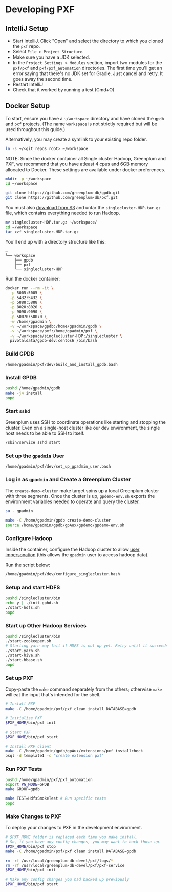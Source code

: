 # Developing PXF

## IntelliJ Setup

- Start IntelliJ. Click "Open" and select the directory to which you cloned the `pxf` repo.
- Select `File > Project Structure`.
- Make sure you have a JDK selected.
- In the `Project Settings > Modules` section, import two modules for the `pxf/pxf` and `pxf/pxf_automation` directories. The first time you'll get an error saying that there's
no JDK set for Gradle. Just cancel and retry. It goes away the second time.
- Restart IntelliJ
- Check that it worked by running a test (Cmd+O)

## Docker Setup

To start, ensure you have a `~/workspace` directory and have cloned the `gpdb` and `pxf` projects.
(The name `workspace` is not strictly required but will be used throughout this guide.)

Alternatively, you may create a symlink to your existing repo folder.
```bash
ln -s ~/<git_repos_root> ~/workspace
```

NOTE: Since the docker container all Single cluster Hadoop, Greenplum and PXF, we recommend that you have atleast 4 cpus and 6GB memory allocated to Docker. These settings are available under docker preferences.

```bash
mkdir -p ~/workspace
cd ~/workspace

git clone https://github.com/greenplum-db/gpdb.git
git clone https://github.com/greenplum-db/pxf.git
```

You must also [download from S3](https://s3-us-west-2.amazonaws.com/pivotal-public/singlecluster-HDP.tar.gz) and untar the `singlecluster-HDP.tar.gz` file, which contains everything needed to run Hadoop.

```bash
mv singlecluster-HDP.tar.gz ~/workspace/
cd ~/workspace
tar xzf singlecluster-HDP.tar.gz
```

You'll end up with a directory structure like this:

```
~
└── workspace
    ├── gpdb
    ├── pxf
    └── singlecluster-HDP
```

Run the docker container:

```bash
docker run --rm -it \
  -p 5005:5005 \
  -p 5432:5432 \
  -p 5888:5888 \
  -p 8020:8020 \
  -p 9090:9090 \
  -p 50070:50070 \
  -w /home/gpadmin \
  -v ~/workspace/gpdb:/home/gpadmin/gpdb \
  -v ~/workspace/pxf:/home/gpadmin/pxf \
  -v ~/workspace/singlecluster-HDP:/singlecluster \
  pivotaldata/gpdb-dev:centos6 /bin/bash
```

### Build GPDB

```bash
/home/gpadmin/pxf/dev/build_and_install_gpdb.bash
```


### Install GPDB

```bash
pushd /home/gpadmin/gpdb
make -j4 install
popd
```

### Start `sshd`

Greenplum uses SSH to coordinate operations like starting and stopping the cluster. Even on a single-host cluster
like our dev environment, the single host needs to be able to SSH to itself.

```bash
/sbin/service sshd start
```

### Set up the `gpadmin` User

```bash
/home/gpadmin/pxf/dev/set_up_gpadmin_user.bash
```

### Log in as `gpadmin` and Create a Greenplum Cluster

The `create-demo-cluster` make target spins up a local Greenplum cluster with three segments.
Once the cluster is up, `gpdemo-env.sh` exports the environment variables needed to operate and query the cluster.

```bash
su - gpadmin

make -C /home/gpadmin/gpdb create-demo-cluster
source /home/gpadmin/gpdb/gpAux/gpdemo/gpdemo-env.sh
```

### Configure Hadoop

Inside the container, configure the Hadoop cluster to allow
[user impersonation](https://hadoop.apache.org/docs/current/hadoop-project-dist/hadoop-common/Superusers.html)
(this allows the `gpadmin` user to access hadoop data).

Run the script below:

```bash
/home/gpadmin/pxf/dev/configure_singlecluster.bash
```

### Setup and start HDFS

```bash
pushd /singlecluster/bin
echo y | ./init-gphd.sh
./start-hdfs.sh
popd
```

### Start up Other Hadoop Services

```bash
pushd /singlecluster/bin
./start-zookeeper.sh
# Starting yarn may fail if HDFS is not up yet. Retry until it succeeds.
./start-yarn.sh
./start-hive.sh
./start-hbase.sh
popd
```

### Set up PXF

Copy-paste the `make` command separately from the others; otherwise `make` will eat the input that's
intended for the shell.

```bash
# Install PXF
make -C /home/gpadmin/pxf/pxf clean install DATABASE=gpdb
```

```bash
# Initialize PXF
$PXF_HOME/bin/pxf init

# Start PXF
$PXF_HOME/bin/pxf start

# Install PXF client
make -C /home/gpadmin/gpdb/gpAux/extensions/pxf installcheck
psql -d template1 -c "create extension pxf"
```

### Run PXF Tests

```bash
pushd /home/gpadmin/pxf/pxf_automation
export PG_MODE=GPDB
make GROUP=gpdb

make TEST=HdfsSmokeTest # Run specific tests
popd
```

### Make Changes to PXF

To deploy your changes to PXF in the development environment.

```bash
# $PXF_HOME folder is replaced each time you make install.
# So, if you have any config changes, you may want to back those up.
$PXF_HOME/bin/pxf stop
make -C /home/gpadmin/pxf/pxf clean install DATABASE=gpdb

rm -rf /usr/local/greenplum-db-devel/pxf/logs/*
rm -rf /usr/local/greenplum-db-devel/pxf/pxf-service
$PXF_HOME/bin/pxf init

# Make any config changes you had backed up previously
$PXF_HOME/bin/pxf start
```

